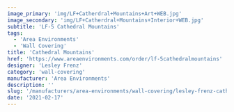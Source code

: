 ```yaml
---
image_primary: 'img/LF+Catherdral+Mountains+Art+WEB.jpg'
image_secondary: 'img/LF+Catherdral+Mountains+Interior+WEB.jpg'
subtitle: 'LF-5 Cathedral Mountains'
tags:
  - 'Area Environments'
  - 'Wall Covering'
title: 'Cathedral Mountains'
href: 'https://www.areaenvironments.com/order/lf-5cathedralmountains'
designer: 'Lesley Frenz'
category: 'wall-covering'
manufacturer: 'Area Environments'
description: ''
slug: '/manufacturers/area-environments/wall-covering/lesley-frenz-cathedral-mountains'
date: '2021-02-17'
---
```

